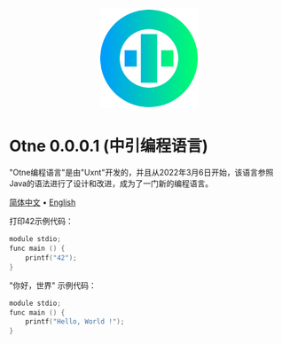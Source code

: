 <div align="center">
<a href="#">
<h1><img src="resources/otne.svg" alt="Logo" width="180" height="180"></h1>
</a>
</div>

# Otne 0.0.0.1 (中引编程语言)

"Otne编程语言"是由"Uxnt"开发的，并且从2022年3月6日开始，该语言参照Java的语法进行了设计和改进，成为了一门新的编程语言。


[简体中文](README.md) • [English](resources/README.en.md)  


打印42示例代码：
```kt
module stdio;
func main () {
    printf("42");
}
```

"你好，世界" 示例代码：
```kt
module stdio;
func main () {
    printf("Hello, World !");
}
```

